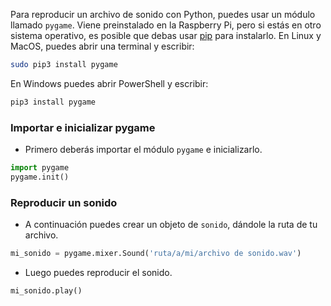 
Para reproducir un archivo de sonido con Python, puedes usar un módulo llamado `pygame`. Viene preinstalado en la Raspberry Pi, pero si estás en otro sistema operativo, es posible que debas usar [pip](https://pip.pypa.io/es-LA/stable/installing/) para instalarlo. En Linux y MacOS, puedes abrir una terminal y escribir:

```bash
sudo pip3 install pygame
```

En Windows puedes abrir PowerShell y escribir:

```bash
pip3 install pygame
```

### Importar e inicializar pygame

- Primero deberás importar el módulo `pygame` e inicializarlo.

 ```python
 import pygame
 pygame.init()
 ```

### Reproducir un sonido

- A continuación puedes crear un objeto de `sonido`, dándole la ruta de tu archivo.

 ```python
 mi_sonido = pygame.mixer.Sound('ruta/a/mi/archivo de sonido.wav')
 ```

- Luego puedes reproducir el sonido.

 ```python
 mi_sonido.play()
 ```
